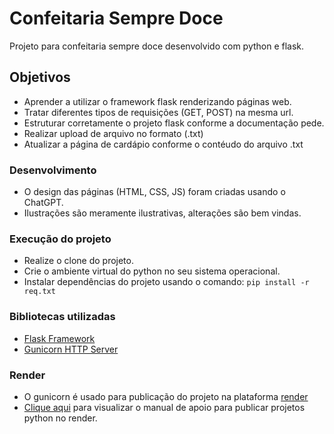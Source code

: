 # Confeitaria Sempre Doce
Projeto para confeitaria sempre doce desenvolvido com python e flask.

## Objetivos
- Aprender a utilizar o framework flask renderizando páginas web.
- Tratar diferentes tipos de requisições (GET, POST) na mesma url.
- Estruturar corretamente o projeto flask conforme a documentação pede.
- Realizar upload de arquivo no formato (.txt)
- Atualizar a página de cardápio conforme o contéudo do arquivo .txt

### Desenvolvimento
- O design das páginas (HTML, CSS, JS) foram criadas usando o ChatGPT.
- Ilustrações são meramente ilustrativas, alterações são bem vindas.

### Execução do projeto
- Realize o clone do projeto.
- Crie o ambiente virtual do python no seu sistema operacional.
- Instalar dependências do projeto usando o comando: ```pip install -r req.txt```

### Bibliotecas utilizadas
- [Flask Framework](https://flask.palletsprojects.com/en/3.0.x/)
- [Gunicorn HTTP Server](https://gunicorn.org/)

### Render
- O gunicorn é usado para publicação do projeto na plataforma [render](https://render.com/)
- [Clique aqui](https://drive.google.com/file/d/15SeTfW8IAC_v_EDvTtgv9cu1cHAKj9WM/view?usp=sharing) para visualizar o manual de apoio para publicar projetos python no render.